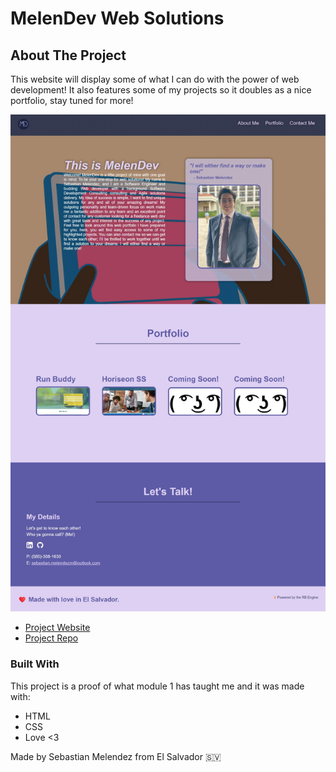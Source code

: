 # MelenDev Web Solutions

## About The Project

This website will display some of what I can do with the power of web development! 
It also features some of my projects so it doubles as a nice portfolio, stay tuned for more!

![Product Name Screen Shot](./assets/images/fullpageScreenshot.jpeg)

* [Project Website](https://sebasmelendez.github.io/melendev/)
* [Project Repo](https://github.com/SebasMelendez/melendev)


### Built With

This project is a proof of what module 1 has taught me and it was made with:

* HTML
* CSS
* Love <3

Made by Sebastian Melendez from El Salvador :el_salvador:
